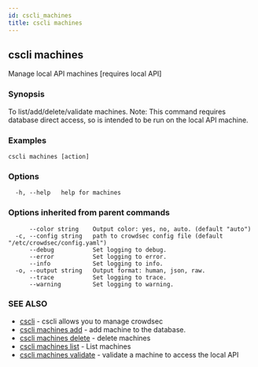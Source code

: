 ```yaml
---
id: cscli_machines
title: cscli machines
---
```

## cscli machines

Manage local API machines [requires local API]

### Synopsis

To list/add/delete/validate machines.
Note: This command requires database direct access, so is intended to be run on the local API machine.


### Examples

```
cscli machines [action]
```

### Options

```
  -h, --help   help for machines
```

### Options inherited from parent commands

```
      --color string    Output color: yes, no, auto. (default "auto")
  -c, --config string   path to crowdsec config file (default "/etc/crowdsec/config.yaml")
      --debug           Set logging to debug.
      --error           Set logging to error.
      --info            Set logging to info.
  -o, --output string   Output format: human, json, raw.
      --trace           Set logging to trace.
      --warning         Set logging to warning.
```

### SEE ALSO

* [cscli](/cscli/cscli.md)	 - cscli allows you to manage crowdsec
* [cscli machines add](/cscli/cscli_machines_add.md)	 - add machine to the database.
* [cscli machines delete](/cscli/cscli_machines_delete.md)	 - delete machines
* [cscli machines list](/cscli/cscli_machines_list.md)	 - List machines
* [cscli machines validate](/cscli/cscli_machines_validate.md)	 - validate a machine to access the local API


